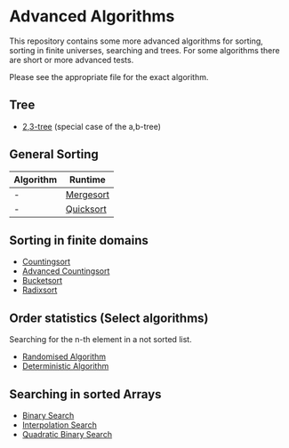 # Advanced Algorithms

This repository contains some more advanced algorithms for sorting, sorting in finite universes, searching and trees.
For some algorithms there are short or more advanced tests.

Please see the appropriate file for the exact algorithm.

## Tree

- [2,3-tree](https://github.com/MauriceGit/Advanced_Algorithms/blob/master/23Tree.py) (special case of the a,b-tree)

## General Sorting
| Algorithm | Runtime |
| --- | --- |
- | [Mergesort](https://github.com/MauriceGit/Advanced_Algorithms/blob/master/mergesort.py) | O(n logn) |
- | [Quicksort](https://github.com/MauriceGit/Advanced_Algorithms/blob/master/quicksort.py) | O(n^2) |

## Sorting in finite domains

- [Countingsort](https://github.com/MauriceGit/Advanced_Algorithms/blob/master/counting_sort.py)
- [Advanced Countingsort](https://github.com/MauriceGit/Advanced_Algorithms/blob/master/counting_sort_complex.py)
- [Bucketsort](https://github.com/MauriceGit/Advanced_Algorithms/blob/master/bucket_sort.py)
- [Radixsort](https://github.com/MauriceGit/Advanced_Algorithms/blob/master/radix_sort.py)

## Order statistics (Select algorithms)

Searching for the n-th element in a not sorted list.

- [Randomised Algorithm](https://github.com/MauriceGit/Advanced_Algorithms/blob/master/selection_rand.py)
- [Deterministic Algorithm](https://github.com/MauriceGit/Advanced_Algorithms/blob/master/selection_det.py)

## Searching in sorted Arrays

- [Binary Search](https://github.com/MauriceGit/Advanced_Algorithms/blob/master/binary_search.py)
- [Interpolation Search](https://github.com/MauriceGit/Advanced_Algorithms/blob/master/interpolation_search.py)
- [Quadratic Binary Search](https://github.com/MauriceGit/Advanced_Algorithms/blob/master/quadratic_binary_search.py)
